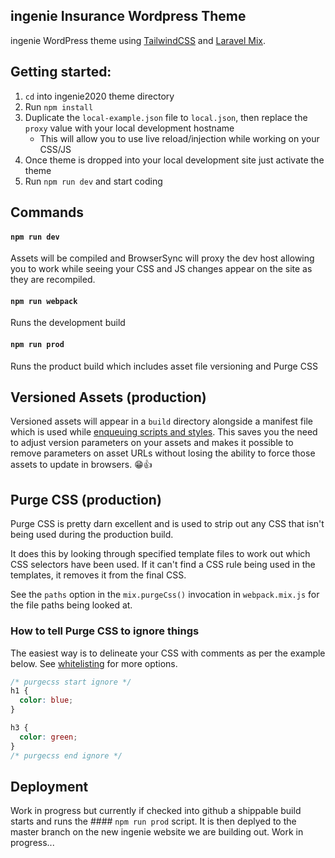 ## ingenie Insurance Wordpress Theme

ingenie WordPress theme using [TailwindCSS](https://tailwindcss.com/) and [Laravel Mix](https://laravel.com/docs/5.8/mix).

## Getting started:

1. `cd` into ingenie2020 theme directory
1. Run `npm install`
1. Duplicate the `local-example.json` file to `local.json`, then replace the `proxy` value with your local development hostname
   - This will allow you to use live reload/injection while working on your CSS/JS
1. Once theme is dropped into your local development site just activate the theme
1. Run `npm run dev` and start coding
   
## Commands

#### `npm run dev`

Assets will be compiled and BrowserSync will proxy the dev host allowing you to work while seeing your CSS and JS changes appear on the site as they are recompiled.

#### `npm run webpack`

Runs the development build

#### `npm run prod`

Runs the product build which includes asset file versioning and Purge CSS 

## Versioned Assets (production)

Versioned assets will appear in a `build` directory alongside a manifest file which is used while 
[enqueuing scripts and styles](https://github.com/mishterk/wp-laravel-mix-theme-boilerplate/blob/master/includes/scripts-and-styles.php).
This saves you the need to adjust version parameters on your assets and makes it possible to remove parameters on 
asset URLs without losing the ability to force those assets to update in browsers. 😁👍

## Purge CSS (production)

Purge CSS is pretty darn excellent and is used to strip out any CSS that isn't being used during the production build. 

It does this by looking through specified template files to work out which CSS selectors have been used. If it can't 
find a CSS rule being used in the templates, it removes it from the final CSS. 

See the `paths` option in the `mix.purgeCss()` invocation in `webpack.mix.js` for the file paths being looked at. 

### How to tell Purge CSS to ignore things

The easiest way is to delineate your CSS with comments as per the example below. See 
[whitelisting](https://www.purgecss.com/whitelisting) for more options.   

```css
/* purgecss start ignore */
h1 {
  color: blue;
}

h3 {
  color: green;
}
/* purgecss end ignore */
```

## Deployment

Work in progress but currently if checked into github a shippable build starts and runs the #### `npm run prod` script. It is then deplyed to the master branch on the new ingenie website we are building out.
Work in progress...